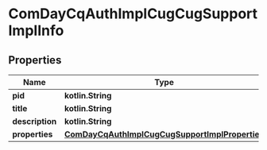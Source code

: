 
# ComDayCqAuthImplCugCugSupportImplInfo

## Properties
Name | Type | Description | Notes
------------ | ------------- | ------------- | -------------
**pid** | **kotlin.String** |  |  [optional]
**title** | **kotlin.String** |  |  [optional]
**description** | **kotlin.String** |  |  [optional]
**properties** | [**ComDayCqAuthImplCugCugSupportImplProperties**](ComDayCqAuthImplCugCugSupportImplProperties.md) |  |  [optional]




